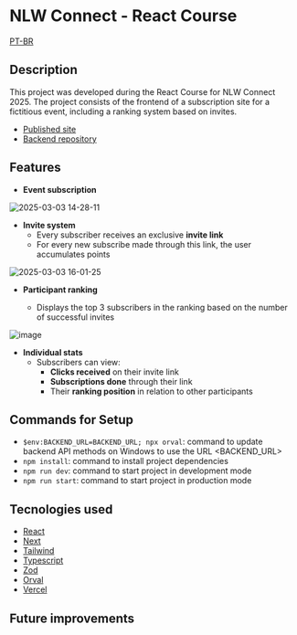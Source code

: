 # NLW Connect - React Course

[PT-BR](README.pt-br.md)

## Description

This project was developed during the React Course for NLW Connect 2025. The project consists of the frontend of a subscription site for a fictitious event, including a ranking system based on invites.

- [Published site](https://nlw-connect-react-three.vercel.app)
- [Backend repository](https://github.com/susankizawa/nlw-connect-node-js)

## Features

- **Event subscription**

![2025-03-03 14-28-11](https://github.com/user-attachments/assets/13b80166-04ba-4617-a7dc-262eebe128f1)

- **Invite system**
  - Every subscriber receives an exclusive **invite link**
  - For every new subscribe made through this link, the user accumulates points

![2025-03-03 16-01-25](https://github.com/user-attachments/assets/797459c8-9715-4eeb-bd0a-87bfe3c2b3f2)

- **Participant ranking**

  - Displays the top 3 subscribers in the ranking based on the number of successful invites

 ![image](https://github.com/user-attachments/assets/44c7aeaa-2c93-4ebf-9b6f-4c8f54f0e684)

- **Individual stats**
  - Subscribers can view:
    - **Clicks received** on their invite link
    -  **Subscriptions done** through their link
    -  Their **ranking position** in relation to other participants

## Commands for Setup

- `$env:BACKEND_URL=BACKEND_URL; npx orval`: command to update backend API methods on Windows to use the URL <BACKEND_URL>
- `npm install`: command to install project dependencies
- `npm run dev`: command to start project in development mode
- `npm run start`: command to start project in production mode

## Tecnologies used

- [React](https://react.dev)
- [Next](https://nextjs.org)
- [Tailwind](https://tailwindcss.com)
- [Typescript](https://www.typescriptlang.org)
- [Zod](https://zod.dev)
- [Orval](https://orval.dev)
- [Vercel](https://vercel.com/home)

## Future improvements
